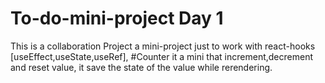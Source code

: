# To-do-mini-project Day 1

This is a collaboration Project a mini-project just to work with react-hooks [useEffect,useState,useRef], #Counter it a mini that increment,decrement and reset value, it save the state of the value while rerendering.
```
